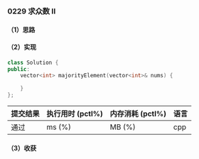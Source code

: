 ### 0229 求众数 II

#### （1）思路

#### （2）实现

```cpp
class Solution {
public:
    vector<int> majorityElement(vector<int>& nums) {

    }
};
```

| 提交结果 | 执行用时 (pctl%) | 内存消耗 (pctl%) | 语言 |
|:---------|:-----------------|:-----------------|:-----|
| 通过     |  ms (%)   |  MB (%)  | cpp  |

#### （3）收获
